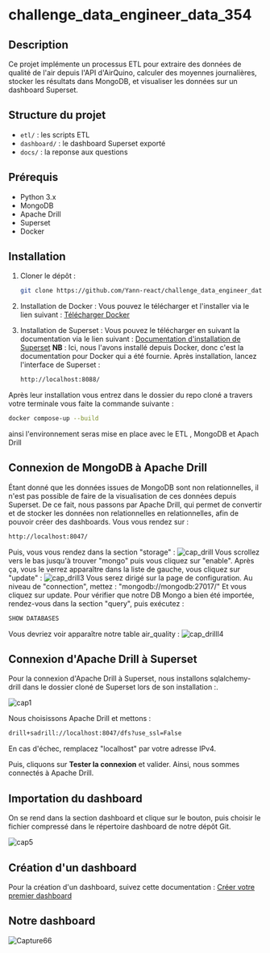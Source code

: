 # challenge_data_engineer_data_354

## Description
Ce projet implémente un processus ETL pour extraire des données de qualité de l'air depuis l'API d'AirQuino, calculer des moyennes journalières, stocker les résultats dans MongoDB, et visualiser les données sur un dashboard Superset.

## Structure du projet
- `etl/` : les scripts ETL
- `dashboard/` : le dashboard Superset exporté
- `docs/` : la reponse aux questions 


## Prérequis
- Python 3.x
- MongoDB
- Apache Drill
- Superset
- Docker

## Installation
1. Cloner le dépôt :
   ```bash
   git clone https://github.com/Yann-react/challenge_data_engineer_data_354.git
   ```

2. Installation de Docker :
   Vous pouvez le télécharger et l'installer via le lien suivant :
   [Télécharger Docker](https://www.docker.com/)

3. Installation de Superset :
   Vous pouvez le télécharger en suivant la documentation via le lien suivant :
   [Documentation d'installation de Superset](https://superset.apache.org/docs/installation/docker-compose)
   **NB** : Ici, nous l'avons installé depuis Docker, donc c'est la documentation pour Docker qui a été fournie. Après installation, lancez l'interface de Superset :
   ```bash
   http://localhost:8088/
   ```
Après leur installation vous entrez dans le dossier du repo cloné a travers votre terminale vous faite la commande suivante :
   ```bash
   docker compose-up --build
   ```
ainsi l'environnement seras mise en place avec le ETL , MongoDB et Apach Drill

## Connexion de MongoDB à Apache Drill
Étant donné que les données issues de MongoDB sont non relationnelles, il n'est pas possible de faire de la visualisation de ces données depuis Superset. De ce fait, nous passons par Apache Drill, qui permet de convertir et de stocker les données non relationnelles en relationnelles, afin de pouvoir créer des dashboards.
Vous vous rendez sur :
   ```bash
   http://localhost:8047/
   ```
Puis, vous vous rendez dans la section "storage" :
![cap_drill](https://github.com/user-attachments/assets/dbfb107d-39dd-4534-b47d-d8e5045275ae)
Vous scrollez vers le bas jusqu'à trouver "mongo" puis vous cliquez sur "enable". Après ça, vous le verrez apparaître dans la liste de gauche, vous cliquez sur "update" :
![cap_drill3](https://github.com/user-attachments/assets/ef516d74-ee7b-4db3-8331-dc98fec8da79)
Vous serez dirigé sur la page de configuration. Au niveau de "connection", mettez :
"mongodb://mongodb:27017/" 
Et vous cliquez sur update.
Pour vérifier que notre DB Mongo a bien été importée, rendez-vous dans la section "query", puis exécutez :
   ```bash
   SHOW DATABASES
   ```
Vous devriez voir apparaître notre table air_quality :
![cap_drilll4](https://github.com/user-attachments/assets/28fdc39c-06cf-4688-ace7-1920b8c7e33c)


## Connexion d'Apache Drill à Superset
Pour la connexion d'Apache Drill à Superset, nous installons sqlalchemy-drill dans le dossier cloné de Superset lors de son installation :.

![cap1](https://github.com/user-attachments/assets/388e8ca1-b81b-4559-b1dc-9b70d3c033db)

Nous choisissons Apache Drill et mettons :
```bash
drill+sadrill://localhost:8047/dfs?use_ssl=False
```
En cas d'échec, remplacez "localhost" par votre adresse IPv4.

Puis, cliquons sur **Tester la connexion** et valider. Ainsi, nous sommes connectés à Apache Drill.

## Importation du dashboard
On se rend dans la section dashboard et clique sur le bouton, puis choisir le fichier compressé dans le répertoire dashboard de notre dépôt Git.

![cap5](https://github.com/user-attachments/assets/defe6ca8-5228-425d-8fc1-0be91c637ef3)

## Création d'un dashboard
Pour la création d'un dashboard, suivez cette documentation :
[Créer votre premier dashboard](https://superset.apache.org/docs/using-superset/creating-your-first-dashboard)

## Notre dashboard
![Capture66](https://github.com/user-attachments/assets/864d7d4d-1118-425f-8ad0-b9d3887c85f9)

